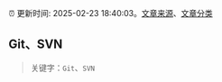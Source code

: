 :alarm_clock: 更新时间: 2025-02-23 18:40:03。[文章来源](/README.md)、[文章分类](/TAGS.md)

## Git、SVN


> 关键字：`Git`、`SVN`



